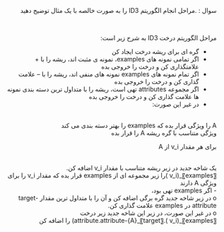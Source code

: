 
##
####

<div dir="rtl">
 
 سوال :  .مراحل انجام الگوریتم ID3 را به صورت خالصه با یک مثال توضیح دهید
</div>
<br/>
<div dir="rtl">
 
مراحل الگوریتم درخت ID3 به شرح زیر است:
- گره ای برای ریشه درخت ایجاد کن
 - اگر تمامی نمونه های examples، نمونه ی مثبت اند، ریشه را با + علامتگذاری کن و درخت را خروجی بده
- اگر تمام نمونه های examples نمونه های منفی اند، ریشه را با – علامت گذاری کن و درخت را خروجی بده
- اگر مجموعه attributes تهی است، ریشه را با متداول ترین دسته بندی نمونه ها علامت گذاری کن و درخت را خروجی بده
- در غیر این صورت:
    </div>
<br/>

<div dir="rtl">
A را ویژگی قرار بده که examples را بهتر دسته بندی می کند
</div>

<div dir="rtl">
ویژگی متناسب با گره ریشه A را قرار بده
 </div>
 
 <div dir="rtl">
 
 برای هر مقدار v_i از A
  </div>

<br/>

<div dir="rtl">
 	یک شاخه جدید در زیر ریشه متناسب با مقدار v_i اضافه کن.
 </div>
<div dir="rtl">
 〖examples〗_(v_i )را زیر مجموعه ای از examples قرار بده که مقدار v_i را برای ویژگی A دارند
 </div>
 <div dir="rtl">
 -	اگر examples  تهی بود،
<div/>

 
 <div dir="rtl">
 o	در زیر شاخه جدید گره برگی اضافه کن و آن را با متداول ترین مقدار target-attribute در examples علامت گذاری کن.  
 <div/>

 
 <div dir="rtl">
  o	در غیر این صورت، در زیر این شاخه جدید زیر درخت  
 <div/>
  
  <div dir="rtl">
〖examples〗_(v_i ).〖target〗_attribute.attribute-{A}) را اضافه کن
    <div/>
   
  
  
  





